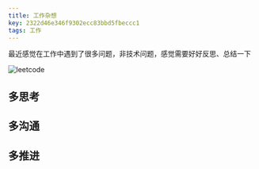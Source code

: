 ```yaml
---
title: 工作杂想
key: 2322d46e346f9302ecc83bbd5fbeccc1
tags: 工作
---
```


最近感觉在工作中遇到了很多问题，非技术问题，感觉需要好好反思、总结一下

![leetcode](http://118.24.108.205:8086/pic/blog/reflect_on.jpg)

<!--more-->

## 多思考

## 多沟通

## 多推进

